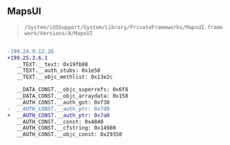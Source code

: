 ## MapsUI

> `/System/iOSSupport/System/Library/PrivateFrameworks/MapsUI.framework/Versions/A/MapsUI`

```diff

-199.24.9.12.26
+199.25.3.6.1
   __TEXT.__text: 0x19fb88
   __TEXT.__auth_stubs: 0x1e50
   __TEXT.__objc_methlist: 0x13e2c

   __DATA_CONST.__objc_superrefs: 0x6f8
   __DATA_CONST.__objc_arraydata: 0x158
   __AUTH_CONST.__auth_got: 0xf38
-  __AUTH_CONST.__auth_ptr: 0x7d8
+  __AUTH_CONST.__auth_ptr: 0x7a0
   __AUTH_CONST.__const: 0x4840
   __AUTH_CONST.__cfstring: 0x14980
   __AUTH_CONST.__objc_const: 0x29350

```
